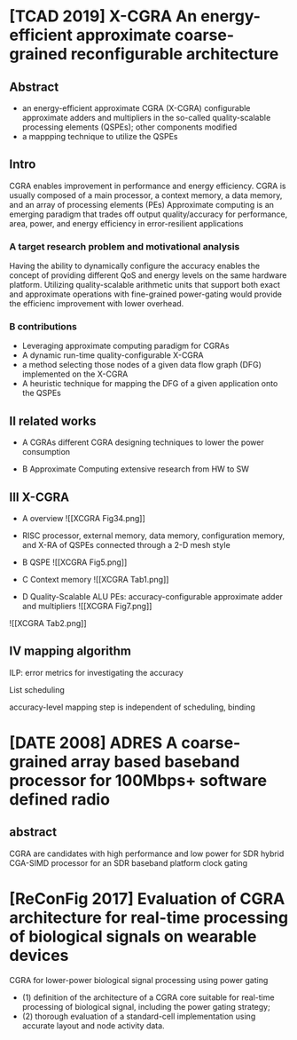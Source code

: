 # [TCAD 2019] X-CGRA An energy-efficient approximate coarse-grained reconfigurable architecture

## Abstract

- an energy-efficient approximate CGRA (X-CGRA)
configurable approximate adders and multipliers in the so-called quality-scalable processing elements  (QSPEs); other components modified
- a mappping technique to utilize the QSPEs
## Intro
CGRA enables improvement in performance and energy efficiency. CGRA is usually composed of a main processor, a context memory, a data memory, and
an array of processing elements (PEs)
Approximate computing is an emerging paradigm that trades off output quality/accuracy for performance, area, power, and energy efficiency in error-resilient applications

### A target research problem and motivational analysis
Having the ability to dynamically configure the accuracy enables the concept of providing different QoS and energy levels on the same hardware platform.
Utilizing quality-scalable arithmetic units that support both exact and approximate operations with fine-grained power-gating would provide the efficienc improvement with lower overhead.
### B contributions
- Leveraging approximate computing paradigm for CGRAs
- A dynamic run-time quality-configurable X-CGRA
- a method selecting those nodes of a given data flow graph (DFG) implemented on the X-CGRA
- A heuristic technique for mapping the DFG of a given application onto the QSPEs

## II related works
-  A CGRAs
different CGRA designing techniques to lower the power consumption

- B Approximate Computing
extensive research  from HW to SW

## III X-CGRA
- A overview
![[XCGRA Fig34.png]]
- RISC processor, external memory, data memory, configuration memory, and X-RA of QSPEs connected through a 2-D mesh style

-  B QSPE
![[XCGRA Fig5.png]]

- C Context memory
![[XCGRA Tab1.png]]

- D Quality-Scalable ALU
PEs: accuracy-configurable approximate adder and multipliers
![[XCGRA Fig7.png]]

![[XCGRA Tab2.png]]

## IV mapping algorithm
ILP: error metrics for investigating the accuracy

List scheduling

accuracy-level mapping step is independent of scheduling, binding


# [DATE 2008] ADRES A coarse-grained array based baseband processor for 100Mbps+ software defined radio

## abstract
CGRA are candidates with high performance and low power for SDR
hybrid CGA-SIMD processor for an SDR baseband platform
clock gating

# [ReConFig 2017] Evaluation of CGRA architecture for real-time processing of biological signals on wearable devices
CGRA for lower-power biological signal processing using power gating

- (1) definition of the architecture of a CGRA core suitable for real-time processing of biological signal, including the power gating strategy; 
- (2) thorough evaluation of a standard-cell implementation using accurate layout and node activity data.